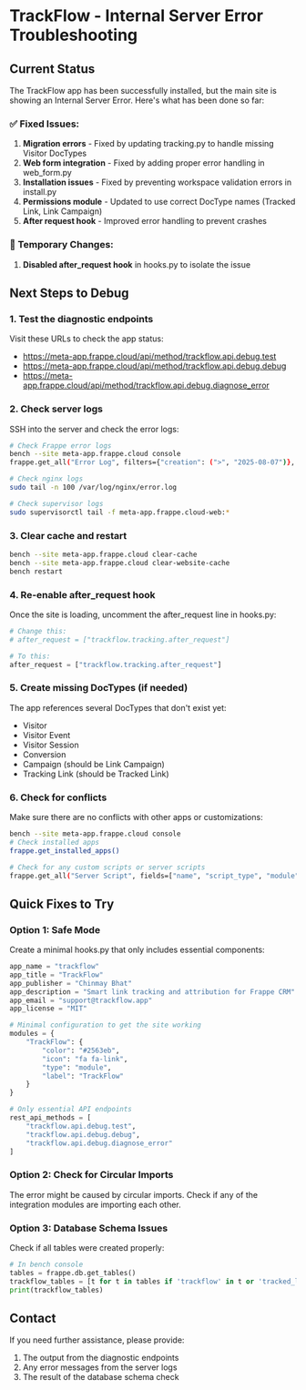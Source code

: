 # TrackFlow - Internal Server Error Troubleshooting

## Current Status
The TrackFlow app has been successfully installed, but the main site is showing an Internal Server Error. Here's what has been done so far:

### ✅ Fixed Issues:
1. **Migration errors** - Fixed by updating tracking.py to handle missing Visitor DocTypes
2. **Web form integration** - Fixed by adding proper error handling in web_form.py
3. **Installation issues** - Fixed by preventing workspace validation errors in install.py
4. **Permissions module** - Updated to use correct DocType names (Tracked Link, Link Campaign)
5. **After request hook** - Improved error handling to prevent crashes

### 🔧 Temporary Changes:
1. **Disabled after_request hook** in hooks.py to isolate the issue

## Next Steps to Debug

### 1. Test the diagnostic endpoints
Visit these URLs to check the app status:
- https://meta-app.frappe.cloud/api/method/trackflow.api.debug.test
- https://meta-app.frappe.cloud/api/method/trackflow.api.debug.debug
- https://meta-app.frappe.cloud/api/method/trackflow.api.debug.diagnose_error

### 2. Check server logs
SSH into the server and check the error logs:
```bash
# Check Frappe error logs
bench --site meta-app.frappe.cloud console
frappe.get_all("Error Log", filters={"creation": (">", "2025-08-07")}, fields=["method", "error"], order_by="creation desc", limit=10)

# Check nginx logs
sudo tail -n 100 /var/log/nginx/error.log

# Check supervisor logs
sudo supervisorctl tail -f meta-app.frappe.cloud-web:*
```

### 3. Clear cache and restart
```bash
bench --site meta-app.frappe.cloud clear-cache
bench --site meta-app.frappe.cloud clear-website-cache
bench restart
```

### 4. Re-enable after_request hook
Once the site is loading, uncomment the after_request line in hooks.py:
```python
# Change this:
# after_request = ["trackflow.tracking.after_request"]

# To this:
after_request = ["trackflow.tracking.after_request"]
```

### 5. Create missing DocTypes (if needed)
The app references several DocTypes that don't exist yet:
- Visitor
- Visitor Event
- Visitor Session
- Conversion
- Campaign (should be Link Campaign)
- Tracking Link (should be Tracked Link)

### 6. Check for conflicts
Make sure there are no conflicts with other apps or customizations:
```bash
bench --site meta-app.frappe.cloud console
# Check installed apps
frappe.get_installed_apps()

# Check for any custom scripts or server scripts
frappe.get_all("Server Script", fields=["name", "script_type", "module"])
```

## Quick Fixes to Try

### Option 1: Safe Mode
Create a minimal hooks.py that only includes essential components:
```python
app_name = "trackflow"
app_title = "TrackFlow"
app_publisher = "Chinmay Bhat"
app_description = "Smart link tracking and attribution for Frappe CRM"
app_email = "support@trackflow.app"
app_license = "MIT"

# Minimal configuration to get the site working
modules = {
    "TrackFlow": {
        "color": "#2563eb",
        "icon": "fa fa-link",
        "type": "module",
        "label": "TrackFlow"
    }
}

# Only essential API endpoints
rest_api_methods = [
    "trackflow.api.debug.test",
    "trackflow.api.debug.debug",
    "trackflow.api.debug.diagnose_error"
]
```

### Option 2: Check for Circular Imports
The error might be caused by circular imports. Check if any of the integration modules are importing each other.

### Option 3: Database Schema Issues
Check if all tables were created properly:
```python
# In bench console
tables = frappe.db.get_tables()
trackflow_tables = [t for t in tables if 'trackflow' in t or 'tracked_link' in t or 'click_event' in t]
print(trackflow_tables)
```

## Contact
If you need further assistance, please provide:
1. The output from the diagnostic endpoints
2. Any error messages from the server logs
3. The result of the database schema check
